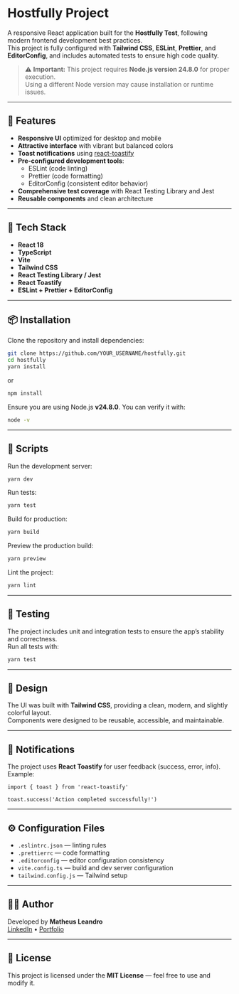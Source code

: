 # Hostfully Project

A responsive React application built for the **Hostfully Test**, following modern frontend development best practices.  
This project is fully configured with **Tailwind CSS**, **ESLint**, **Prettier**, and **EditorConfig**, and includes automated tests to ensure high code quality.

> ⚠️ **Important:** This project requires **Node.js version 24.8.0** for proper execution.  
> Using a different Node version may cause installation or runtime issues.

---

## 🚀 Features

- **Responsive UI** optimized for desktop and mobile
- **Attractive interface** with vibrant but balanced colors
- **Toast notifications** using [react-toastify](https://github.com/fkhadra/react-toastify)
- **Pre-configured development tools**:
  - ESLint (code linting)
  - Prettier (code formatting)
  - EditorConfig (consistent editor behavior)
- **Comprehensive test coverage** with React Testing Library and Jest
- **Reusable components** and clean architecture

---

## 🧩 Tech Stack

- **React 18**
- **TypeScript**
- **Vite**
- **Tailwind CSS**
- **React Testing Library / Jest**
- **React Toastify**
- **ESLint + Prettier + EditorConfig**

---

## 📦 Installation

Clone the repository and install dependencies:

```bash
git clone https://github.com/YOUR_USERNAME/hostfully.git
cd hostfully
yarn install
```

or

```bash
npm install
```

Ensure you are using Node.js **v24.8.0**. You can verify it with:

```bash
node -v
```

---

## 🧠 Scripts

Run the development server:

```bash
yarn dev
```

Run tests:

```bash
yarn test
```

Build for production:

```bash
yarn build
```

Preview the production build:

```bash
yarn preview
```

Lint the project:

```bash
yarn lint
```

---

## 🧪 Testing

The project includes unit and integration tests to ensure the app’s stability and correctness.  
Run all tests with:

```bash
yarn test
```

---

## 🎨 Design

The UI was built with **Tailwind CSS**, providing a clean, modern, and slightly colorful layout.  
Components were designed to be reusable, accessible, and maintainable.

---

## 🔔 Notifications

The project uses **React Toastify** for user feedback (success, error, info).  
Example:

```tsx
import { toast } from 'react-toastify'

toast.success('Action completed successfully!')
```

---

## ⚙️ Configuration Files

- `.eslintrc.json` — linting rules
- `.prettierrc` — code formatting
- `.editorconfig` — editor configuration consistency
- `vite.config.ts` — build and dev server configuration
- `tailwind.config.js` — Tailwind setup

---

## 🧑‍💻 Author

Developed by **Matheus Leandro**  
[LinkedIn](https://www.linkedin.com/in/mattleandroo/) • [Portfolio](https://matheusleandro.com)

---

## 📄 License

This project is licensed under the **MIT License** — feel free to use and modify it.
